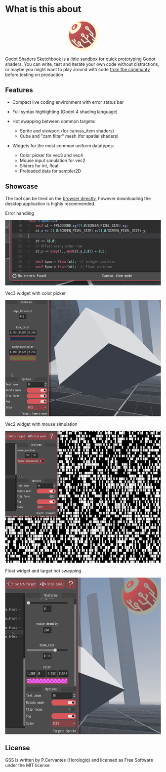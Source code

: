 # What is this about

<center><img alt="GSS icon" height="100" src="icon.png" title="GSS icon" width="100"/></center>

Godot Shaders Sketchbook is a little sandbox for quick prototyping Godot shaders. You can write, test and iterate your own code without distractions, or maybe you might want to play around with code <a href="https://godotshaders.com/">from the communty</a>​ before testing on production.




## Features

* Compact live coding environment with error status bar

* Full syntax highlighting (Godot 4 shading language)

* Hot swapping between common targets:
    * Sprite and viewport (for canvas_item shaders)
    * Cube and "cam filter" mesh (for spatial shaders)

* Widgets for the most common uniform datatypes:
    * Color picker for vec3 and vec4
    * Mouse input simulation for vec2
    * Sliders for int, float
    * Preloaded data for sampler2D




## Showcase

The tool can be tried on the <a href="http://horologiq.itch.io/godot-shaders-sketchbook">browser directly</a>, however downloading the desktop application is highly recommended.


Error handling
<center><img src="error.gif"/></center>


Vec3 widget with color picker
<center><img src="color.gif"/></center>


Vec2 widget with mouse simulation
<center><img src="mouse.gif"/></center>


Float widget and target hot swapping
<center><img src="target.gif"/></center>





## License

GSS is written by P.Cervantes (Horologiq) and licensed as Free Software under the MIT license
